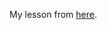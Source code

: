 My lesson from [here](https://github.com/TheOdinProject/css-exercises/tree/main/foundations/01-css-methods).